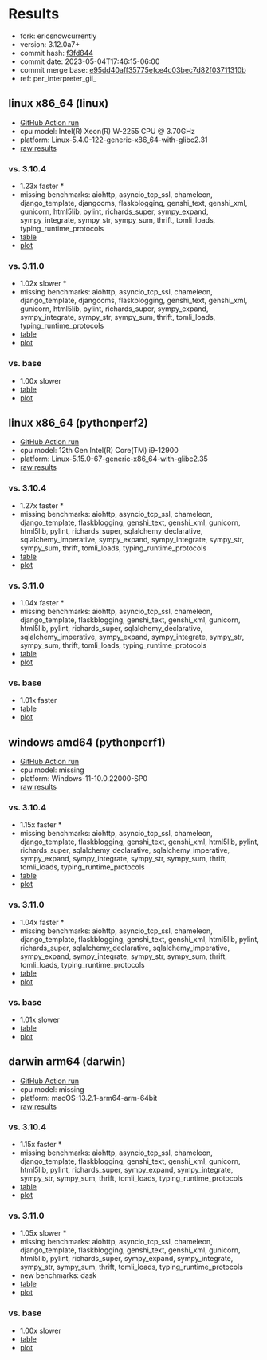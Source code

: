 # Results

- fork: ericsnowcurrently
- version: 3.12.0a7+
- commit hash: [f3fd844](https://github.com/ericsnowcurrently/cpython/commit/f3fd844)
- commit date: 2023-05-04T17:46:15-06:00
- commit merge base: [e95dd40aff35775efce4c03bec7d82f03711310b](https://github.com/ericsnowcurrently/cpython/commit/e95dd40aff35775efce4c03bec7d82f03711310b)
- ref: per_interpreter_gil_

## linux x86_64 (linux)

- [GitHub Action run](https://github.com/faster-cpython/benchmarking/actions/runs/4888788329)
- cpu model: Intel(R) Xeon(R) W-2255 CPU @ 3.70GHz
- platform: Linux-5.4.0-122-generic-x86_64-with-glibc2.31
- [raw results](bm-20230504-linux-x86_64-ericsnowcurrently-per_interpreter_gil_-3.12.0a7%2B-f3fd844.json)

### vs. 3.10.4

- 1.23x faster \*
- missing benchmarks: aiohttp, asyncio_tcp_ssl, chameleon, django_template, djangocms, flaskblogging, genshi_text, genshi_xml, gunicorn, html5lib, pylint, richards_super, sympy_expand, sympy_integrate, sympy_str, sympy_sum, thrift, tomli_loads, typing_runtime_protocols
- [table](bm-20230504-linux-x86_64-ericsnowcurrently-per_interpreter_gil_-3.12.0a7%2B-f3fd844-vs-3.10.4.md)
- [plot](bm-20230504-linux-x86_64-ericsnowcurrently-per_interpreter_gil_-3.12.0a7%2B-f3fd844-vs-3.10.4.png)

### vs. 3.11.0

- 1.02x slower \*
- missing benchmarks: aiohttp, asyncio_tcp_ssl, chameleon, django_template, djangocms, flaskblogging, genshi_text, genshi_xml, gunicorn, html5lib, pylint, richards_super, sympy_expand, sympy_integrate, sympy_str, sympy_sum, thrift, tomli_loads, typing_runtime_protocols
- [table](bm-20230504-linux-x86_64-ericsnowcurrently-per_interpreter_gil_-3.12.0a7%2B-f3fd844-vs-3.11.0.md)
- [plot](bm-20230504-linux-x86_64-ericsnowcurrently-per_interpreter_gil_-3.12.0a7%2B-f3fd844-vs-3.11.0.png)

### vs. base

- 1.00x slower
- [table](bm-20230504-linux-x86_64-ericsnowcurrently-per_interpreter_gil_-3.12.0a7%2B-f3fd844-vs-base.md)
- [plot](bm-20230504-linux-x86_64-ericsnowcurrently-per_interpreter_gil_-3.12.0a7%2B-f3fd844-vs-base.png)

## linux x86_64 (pythonperf2)

- [GitHub Action run](https://github.com/faster-cpython/benchmarking/actions/runs/4888788329)
- cpu model: 12th Gen Intel(R) Core(TM) i9-12900
- platform: Linux-5.15.0-67-generic-x86_64-with-glibc2.35
- [raw results](bm-20230504-pythonperf2-x86_64-ericsnowcurrently-per_interpreter_gil_-3.12.0a7%2B-f3fd844.json)

### vs. 3.10.4

- 1.27x faster \*
- missing benchmarks: aiohttp, asyncio_tcp_ssl, chameleon, django_template, flaskblogging, genshi_text, genshi_xml, gunicorn, html5lib, pylint, richards_super, sqlalchemy_declarative, sqlalchemy_imperative, sympy_expand, sympy_integrate, sympy_str, sympy_sum, thrift, tomli_loads, typing_runtime_protocols
- [table](bm-20230504-pythonperf2-x86_64-ericsnowcurrently-per_interpreter_gil_-3.12.0a7%2B-f3fd844-vs-3.10.4.md)
- [plot](bm-20230504-pythonperf2-x86_64-ericsnowcurrently-per_interpreter_gil_-3.12.0a7%2B-f3fd844-vs-3.10.4.png)

### vs. 3.11.0

- 1.04x faster \*
- missing benchmarks: aiohttp, asyncio_tcp_ssl, chameleon, django_template, flaskblogging, genshi_text, genshi_xml, gunicorn, html5lib, pylint, richards_super, sqlalchemy_declarative, sqlalchemy_imperative, sympy_expand, sympy_integrate, sympy_str, sympy_sum, thrift, tomli_loads, typing_runtime_protocols
- [table](bm-20230504-pythonperf2-x86_64-ericsnowcurrently-per_interpreter_gil_-3.12.0a7%2B-f3fd844-vs-3.11.0.md)
- [plot](bm-20230504-pythonperf2-x86_64-ericsnowcurrently-per_interpreter_gil_-3.12.0a7%2B-f3fd844-vs-3.11.0.png)

### vs. base

- 1.01x faster
- [table](bm-20230504-pythonperf2-x86_64-ericsnowcurrently-per_interpreter_gil_-3.12.0a7%2B-f3fd844-vs-base.md)
- [plot](bm-20230504-pythonperf2-x86_64-ericsnowcurrently-per_interpreter_gil_-3.12.0a7%2B-f3fd844-vs-base.png)

## windows amd64 (pythonperf1)

- [GitHub Action run](https://github.com/faster-cpython/benchmarking/actions/runs/4888788329)
- cpu model: missing
- platform: Windows-11-10.0.22000-SP0
- [raw results](bm-20230504-pythonperf1-amd64-ericsnowcurrently-per_interpreter_gil_-3.12.0a7%2B-f3fd844.json)

### vs. 3.10.4

- 1.15x faster \*
- missing benchmarks: aiohttp, asyncio_tcp_ssl, chameleon, django_template, flaskblogging, genshi_text, genshi_xml, html5lib, pylint, richards_super, sqlalchemy_declarative, sqlalchemy_imperative, sympy_expand, sympy_integrate, sympy_str, sympy_sum, thrift, tomli_loads, typing_runtime_protocols
- [table](bm-20230504-pythonperf1-amd64-ericsnowcurrently-per_interpreter_gil_-3.12.0a7%2B-f3fd844-vs-3.10.4.md)
- [plot](bm-20230504-pythonperf1-amd64-ericsnowcurrently-per_interpreter_gil_-3.12.0a7%2B-f3fd844-vs-3.10.4.png)

### vs. 3.11.0

- 1.04x faster \*
- missing benchmarks: aiohttp, asyncio_tcp_ssl, chameleon, django_template, flaskblogging, genshi_text, genshi_xml, html5lib, pylint, richards_super, sqlalchemy_declarative, sqlalchemy_imperative, sympy_expand, sympy_integrate, sympy_str, sympy_sum, thrift, tomli_loads, typing_runtime_protocols
- [table](bm-20230504-pythonperf1-amd64-ericsnowcurrently-per_interpreter_gil_-3.12.0a7%2B-f3fd844-vs-3.11.0.md)
- [plot](bm-20230504-pythonperf1-amd64-ericsnowcurrently-per_interpreter_gil_-3.12.0a7%2B-f3fd844-vs-3.11.0.png)

### vs. base

- 1.01x slower
- [table](bm-20230504-pythonperf1-amd64-ericsnowcurrently-per_interpreter_gil_-3.12.0a7%2B-f3fd844-vs-base.md)
- [plot](bm-20230504-pythonperf1-amd64-ericsnowcurrently-per_interpreter_gil_-3.12.0a7%2B-f3fd844-vs-base.png)

## darwin arm64 (darwin)

- [GitHub Action run](https://github.com/faster-cpython/benchmarking/actions/runs/4888788329)
- cpu model: missing
- platform: macOS-13.2.1-arm64-arm-64bit
- [raw results](bm-20230504-darwin-arm64-ericsnowcurrently-per_interpreter_gil_-3.12.0a7%2B-f3fd844.json)

### vs. 3.10.4

- 1.15x faster \*
- missing benchmarks: aiohttp, asyncio_tcp_ssl, chameleon, django_template, flaskblogging, genshi_text, genshi_xml, gunicorn, html5lib, pylint, richards_super, sympy_expand, sympy_integrate, sympy_str, sympy_sum, thrift, tomli_loads, typing_runtime_protocols
- [table](bm-20230504-darwin-arm64-ericsnowcurrently-per_interpreter_gil_-3.12.0a7%2B-f3fd844-vs-3.10.4.md)
- [plot](bm-20230504-darwin-arm64-ericsnowcurrently-per_interpreter_gil_-3.12.0a7%2B-f3fd844-vs-3.10.4.png)

### vs. 3.11.0

- 1.05x slower \*
- missing benchmarks: aiohttp, asyncio_tcp_ssl, chameleon, django_template, flaskblogging, genshi_text, genshi_xml, gunicorn, html5lib, pylint, richards_super, sympy_expand, sympy_integrate, sympy_str, sympy_sum, thrift, tomli_loads, typing_runtime_protocols
- new benchmarks: dask
- [table](bm-20230504-darwin-arm64-ericsnowcurrently-per_interpreter_gil_-3.12.0a7%2B-f3fd844-vs-3.11.0.md)
- [plot](bm-20230504-darwin-arm64-ericsnowcurrently-per_interpreter_gil_-3.12.0a7%2B-f3fd844-vs-3.11.0.png)

### vs. base

- 1.00x slower
- [table](bm-20230504-darwin-arm64-ericsnowcurrently-per_interpreter_gil_-3.12.0a7%2B-f3fd844-vs-base.md)
- [plot](bm-20230504-darwin-arm64-ericsnowcurrently-per_interpreter_gil_-3.12.0a7%2B-f3fd844-vs-base.png)

